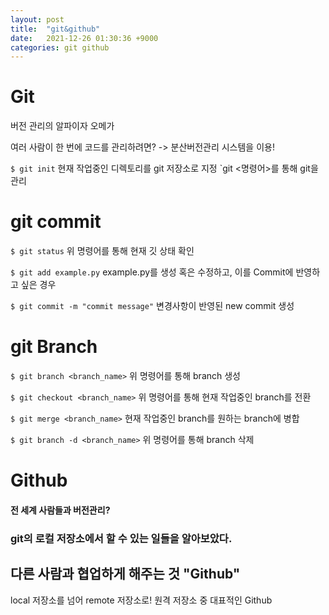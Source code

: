 ```yaml
---
layout: post
title:  "git&github"
date:   2021-12-26 01:30:36 +9000
categories: git github
---
```

# Git
버전 관리의 알파이자 오메가

여러 사람이 한 번에 코드를 관리하려면? -> 분산버전관리 시스템을 이용!

`$ git init`
현재 작업중인 디렉토리를 git 저장소로 지정
`git <명령어>를 통해 git을 관리 

# git commit

`$ git status`
위 명령어를 통해 현재 깃 상태 확인

`$ git add example.py`
example.py를 생성 혹은 수정하고, 이를 Commit에 반영하고 싶은 경우

`$ git commit -m "commit message"`
변경사항이 반영된 new commit 생성

# git Branch

`$ git branch <branch_name>`
위 명령어를 통해 branch 생성

`$ git checkout <branch_name>`
위 명령어를 통해 현재 작업중인 branch를 전환

`$ git merge <branch_name>`
현재 작업중인 branch를 원하는 branch에 병합

`$ git branch -d <branch_name>`
위 명령어를 통해 branch 삭제

# Github
#### 전 세계 사람들과 버전관리?

### git의 로컬 저장소에서 할 수 있는 일들을 알아보았다.

## 다른 사람과 협업하게 해주는 것 "Github"

local 저장소를 넘어 remote 저장소로!
원격 저장소 중 대표적인 Github